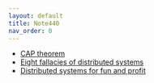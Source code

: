```yaml
---
layout: default
title: Note440
nav_order: 0
---
```

* [CAP theorem](https://tbarantr.github.io/Note440/CAP_theorem)
* [Eight fallacies of distributed systems](https://tbarantr.github.io/Note440/eight_fallacies)
* [Distributed systems for fun and profit](https://tbarantr.github.io/Note440/distributed_systems_for_fun_and_profit)
